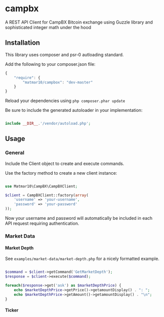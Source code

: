 campbx
======

A REST API Client for CampBX Bitcoin exchange using Guzzle library and sophisticated integer math under the hood


Installation
------------

This library uses composer and psr-0 autloading standard.

Add the following to your composer.json file:

```javascript
{
    "require": {
        "matmar10/campbox": "dev-master"
    }
}
```

Reload your dependencies using ```php composer.phar update```

Be sure to include the generated autoloader in your implementation:

```php

include __DIR__.'/vendor/autoload.php';


```

Usage
-----

### General ###

Include the Client object to create and execute commands.

Use the factory method to create a new client instance:

```php

use Matmar10\CampBX\CampBXClient;

$client = CampBXClient::factory(array(
    'username' => 'your-username',
    'password' => 'your-password'
));

```

Now your username and password will automatically be
included in each API request requiring authentication.

### Market Data ###

#### Market Depth ####

See ```examples/market-data/market-depth.php``` for a nicely formatted example.

```php

$command = $client->getCommand('GetMarketDepth');
$response = $client->execute($command);

foreach($response->get('ask') as $marketDepthPrice) {
    echo $marketDepthPrice->getPrice()->getamountDisplay() . ": ";
    echo $marketDepthPrice->getAmount()->getamountDisplay() . "\n";
}

```

#### Ticker ####
